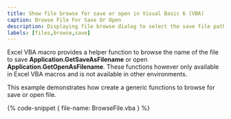 ```yaml
---
title: Show file browse for save or open in Visual Basic 6 (VBA)
caption: Browse File For Save Or Open
description: Displaying file browse dialog to select the save file path or open file path in Visual Basic 6 (VBA)
labels: [files,browse,save]
---
```

Excel VBA macro provides a helper function to browse the name of the file to save **Application.GetSaveAsFilename** or open **Application.GetOpenAsFilename**. These functions however only available in Excel VBA macros and is not available in other environments.

This example demonstrates how create a generic functions to browse for save or open file.

{% code-snippet { file-name: BrowseFile.vba } %}